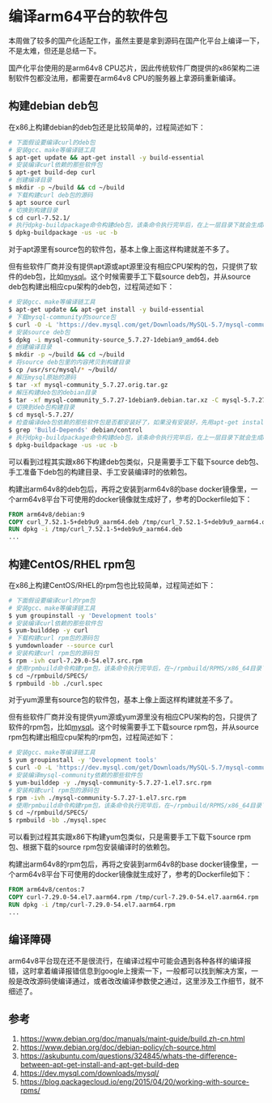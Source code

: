 # 编译arm64平台的软件包

本周做了较多的国产化适配工作，虽然主要是拿到源码在国产化平台上编译一下，不是太难，但还是总结一下。

国产化平台使用的是arm64v8 CPU芯片，因此传统软件厂商提供的x86架构二进制软件包都没法用，都需要在arm64v8 CPU的服务器上拿源码重新编译。

## 构建debian deb包

在x86上构建debian的deb包还是比较简单的，过程简述如下：

```bash
# 下面假设要编译curl的deb包
# 安装gcc、make等编译链工具
$ apt-get update && apt-get install -y build-essential
# 安装编译curl依赖的那些软件包
$ apt-get build-dep curl
# 创建编译目录
$ mkdir -p ~/build && cd ~/build
# 下载构建curl deb包的源码
$ apt source curl
# 切换到构建目录
$ cd curl-7.52.1/
# 执行dpkg-buildpackage命令构建deb包，该条命令执行完毕后，在上一层目录下就会生成deb包
$ dpkg-buildpackage -us -uc -b
```

对于apt源里有source包的软件包，基本上像上面这样构建就差不多了。

但有些软件厂商并没有提供apt源或apt源里没有相应CPU架构的包，只提供了软件的deb包，比如[mysql](https://dev.mysql.com/downloads/mysql/)。这个时候需要手工下载source deb包，并从source deb包构建出相应cpu架构的deb包，过程简述如下：

```bash
# 安装gcc、make等编译链工具
$ apt-get update && apt-get install -y build-essential
# 下载mysql-community的source包
$ curl -O -L 'https://dev.mysql.com/get/Downloads/MySQL-5.7/mysql-community-source_5.7.27-1debian9_amd64.deb'
# 安装source deb包
$ dpkg -i mysql-community-source_5.7.27-1debian9_amd64.deb
# 创建编译目录
$ mkdir -p ~/build && cd ~/build
# 将source deb包里的内容拷贝到构建目录
$ cp /usr/src/mysql/* ~/build/
# 解压mysql原始的源码
$ tar -xf mysql-community_5.7.27.orig.tar.gz
# 解压构建deb包的debian目录
$ tar -xf mysql-community_5.7.27-1debian9.debian.tar.xz -C mysql-5.7.27/
# 切换到deb包构建目录
$ cd mysql-5.7.27/
# 检查编译deb包依赖的那些软件包是否都安装好了，如果没有安装好，先用apt-get install安装一下
$ grep 'Build-Depends' debian/control
# 执行dpkg-buildpackage命令构建deb包，该条命令执行完毕后，在上一层目录下就会生成deb包
$ dpkg-buildpackage -us -uc -b
```

可以看到过程其实跟x86下构建deb包类似，只是需要手工下载下source deb包、手工准备下deb包的构建目录、手工安装编译时的依赖包。

构建出arm64v8的deb包后，再将之安装到arm64v8的base docker镜像里，一个arm64v8平台下可使用的docker镜像就生成好了，参考的Dockerfile如下：

```dockerfile
FROM arm64v8/debian:9
COPY curl_7.52.1-5+deb9u9_aarm64.deb /tmp/curl_7.52.1-5+deb9u9_aarm64.deb
RUN dpkg -i /tmp/curl_7.52.1-5+deb9u9_aarm64.deb
...
```

## 构建CentOS/RHEL rpm包

在x86上构建CentOS/RHEL的rpm包也比较简单，过程简述如下：

```bash
# 下面假设要编译curl的rpm包
# 安装gcc、make等编译链工具
$ yum groupinstall -y 'Development tools'
# 安装编译curl依赖的那些软件包
$ yum-builddep -y curl
# 下载构建curl rpm包的源码包
$ yumdownloader --source curl
# 安装构建curl rpm包的源码包
$ rpm -ivh curl-7.29.0-54.el7.src.rpm
# 使用rpmbuild命令构建rpm包，该条命令执行完毕后，在~/rpmbuild/RPMS/x86_64目录下就生成了rpm包
$ cd ~/rpmbuild/SPECS/
$ rpmbuild -bb ./curl.spec
```

对于yum源里有source包的软件包，基本上像上面这样构建就差不多了。

但有些软件厂商并没有提供yum源或yum源里没有相应CPU架构的包，只提供了软件的rpm包，比如[mysql](https://dev.mysql.com/downloads/mysql/)。这个时候需要手工下载source rpm包，并从source rpm包构建出相应cpu架构的rpm包，过程简述如下：

```bash
# 安装gcc、make等编译链工具
$ yum groupinstall -y 'Development tools'
$ curl -O -L 'https://dev.mysql.com/get/Downloads/MySQL-5.7/mysql-community-5.7.27-1.el7.src.rpm'
# 安装编译mysql-community依赖的那些软件包
$ yum-builddep -y ./mysql-community-5.7.27-1.el7.src.rpm
# 安装构建curl rpm包的源码包
$ rpm -ivh ./mysql-community-5.7.27-1.el7.src.rpm
# 使用rpmbuild命令构建rpm包，该条命令执行完毕后，在~/rpmbuild/RPMS/x86_64目录下就生成了rpm包
$ cd ~/rpmbuild/SPECS/
$ rpmbuild -bb ./mysql.spec
```

可以看到过程其实跟x86下构建yum包类似，只是需要手工下载下source rpm包、根据下载的source rpm包安装编译时的依赖包。

构建出arm64v8的rpm包后，再将之安装到arm64v8的base docker镜像里，一个arm64v8平台下可使用的docker镜像就生成好了，参考的Dockerfile如下：

```dockerfile
FROM arm64v8/centos:7
COPY curl-7.29.0-54.el7.aarm64.rpm /tmp/curl-7.29.0-54.el7.aarm64.rpm
RUN dpkg -i /tmp/curl-7.29.0-54.el7.aarm64.rpm
...
```

## 编译障碍

arm64v8平台现在还不是很流行，在编译过程中可能会遇到各种各样的编译报错，这时拿着编译报错信息到google上搜索一下，一般都可以找到解决方案，一般是改改源码使编译通过，或者改改编译参数使之通过，这里涉及工作细节，就不细述了。

## 参考

1. https://www.debian.org/doc/manuals/maint-guide/build.zh-cn.html
2. https://www.debian.org/doc/debian-policy/ch-source.html
3. https://askubuntu.com/questions/324845/whats-the-difference-between-apt-get-install-and-apt-get-build-dep
4. https://dev.mysql.com/downloads/mysql/
5. https://blog.packagecloud.io/eng/2015/04/20/working-with-source-rpms/